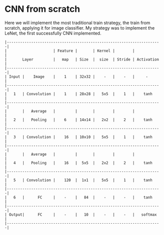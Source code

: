 # CNN from scratch

Here we will implement the most traditional train strategy, the train from scratch, applying it for image classifier. My strategy was to implement the LeNet, the first successfully CNN implemented.

    |----------------------------------------------------------------------|
    |                     | Feature |       | Kernel |        |            |
    |       Layer         |   map   | Size  |  size  | Stride | Activation |
    |----------------------------------------------------------------------|
    | Input |    Image    |    1    | 32x32 |    -   |    -   |     -      |
    |----------------------------------------------------------------------|
    |   1   | Convolution |    1    | 28x28 |   5x5  |    1   |    tanh    |
    |----------------------------------------------------------------------|
    |       |   Average   |         |       |        |        |            |
    |   2   |   Pooling   |    6    | 14x14 |   2x2  |    2   |    tanh    |
    |----------------------------------------------------------------------|
    |   3   | Convolution |    16   | 10x10 |   5x5  |    1   |    tanh    |
    |----------------------------------------------------------------------|
    |       |   Average   |         |       |        |        |            |
    |   4   |   Pooling   |    16   |  5x5  |   2x2  |    2   |    tanh    |
    |----------------------------------------------------------------------|
    |   5   | Convolution |    120  |  1x1  |   5x5  |    1   |    tanh    |
    |----------------------------------------------------------------------|
    |   6   |      FC     |    -    |   84  |    -   |    -   |    tanh    |
    |----------------------------------------------------------------------|
    | Output|      FC     |    -    |   10  |    -   |    -   |   softmax  |
    |----------------------------------------------------------------------|